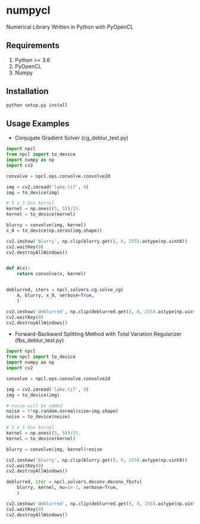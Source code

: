 # numpycl
Numerical Library Written in Python with PyOpenCL

## Requirements
1. Python >= 3.6
2. PyOpenCL
3. Numpy

## Installation
```bash
python setup.py install
```

## Usage Examples
* Conjugate Gradient Solver (cg_deblur_test.py)
```python
import npcl
from npcl import to_device
import numpy as np
import cv2

convolve = npcl.ops.convolve.convolve2d

img = cv2.imread('lake.tif', 0)
img = to_device(img)

# 5 x 5 box kernel
kernel = np.ones((5, 5))/25.
kernel = to_device(kernel)

blurry = convolve(img, kernel)
x_0 = to_device(np.zeros(img.shape))

cv2.imshow('blurry', np.clip(blurry.get(), 0, 255).astype(np.uint8))
cv2.waitKey(0)
cv2.destroyAllWindows()


def A(x):
    return convolve(x, kernel)


deblurred, iters = npcl.solvers.cg.solve_cg(
    A, blurry, x_0, verbose=True,
    )

cv2.imshow('deblurred', np.clip(deblurred.get(), 0, 255).astype(np.uint8))
cv2.waitKey(0)
cv2.destroyAllWindows()
```

* Forward-Backward Splitting Method with Total Variation Regularizer (fbs_deblur_test.py)
```python
import npcl
from npcl import to_device
import numpy as np
import cv2

convolve = npcl.ops.convolve.convolve2d

img = cv2.imread('lake.tif', 0)
img = to_device(img)

# noise will be added
noise = 5*np.random.normal(size=img.shape)
noise = to_device(noise)

# 5 x 5 box kernel
kernel = np.ones((5, 5))/25.
kernel = to_device(kernel)

blurry = convolve(img, kernel)+noise

cv2.imshow('blurry', np.clip(blurry.get(), 0, 255).astype(np.uint8))
cv2.waitKey(0)
cv2.destroyAllWindows()

deblurred, iter = npcl.solvers.deconv.deconv_fbstv(
    blurry, kernel, mu=1e-1, verbose=True,
    )

cv2.imshow('deblurred', np.clip(deblurred.get(), 0, 255).astype(np.uint8))
cv2.waitKey(0)
cv2.destroyAllWindows()
```
